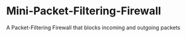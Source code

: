 # Mini-Packet-Filtering-Firewall
A Packet-Filtering Firewall that blocks incoming and outgoing packets
